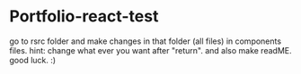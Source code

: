 # Portfolio-react-test

go to  rsrc folder and make changes in that folder (all files) in components files. 
hint: change what ever you want after "return".
and also make readME.
good luck. :)